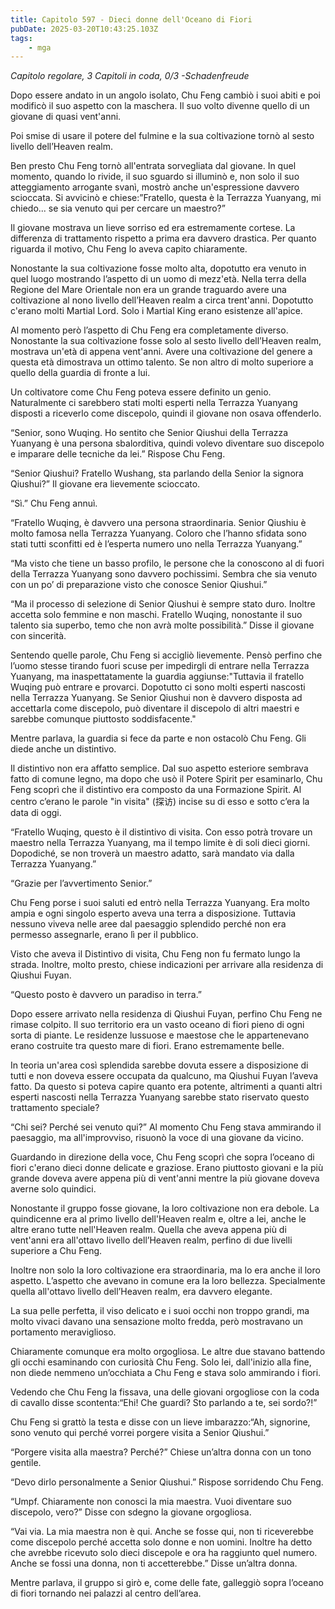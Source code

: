 ```yaml
---
title: Capitolo 597 - Dieci donne dell'Oceano di Fiori
pubDate: 2025-03-20T10:43:25.103Z
tags:
    - mga
---
```



<em>Capitolo regolare,
3 Capitoli in coda, 0/3
-Schadenfreude</em>


Dopo essere andato in un angolo isolato, Chu Feng cambiò i suoi abiti e poi modificò il suo aspetto con la maschera. Il suo volto divenne quello di un giovane di quasi vent'anni.


Poi smise di usare il potere del fulmine e la sua coltivazione tornò al sesto livello dell’Heaven realm.


Ben presto Chu Feng tornò all'entrata sorvegliata dal giovane. In quel momento, quando lo rivide, il suo sguardo si illuminò e, non solo il suo atteggiamento arrogante svanì, mostrò anche un'espressione davvero scioccata. Si avvicinò e chiese:”Fratello, questa è la Terrazza Yuanyang, mi chiedo... se sia venuto qui per cercare un maestro?”


Il giovane mostrava un lieve sorriso ed era estremamente cortese. La differenza di trattamento rispetto a prima era davvero drastica. Per quanto riguarda il motivo, Chu Feng lo aveva capito chiaramente.


Nonostante la sua coltivazione fosse molto alta, dopotutto era venuto in quel luogo mostrando l’aspetto di un uomo di mezz'età. Nella terra della Regione del Mare Orientale non era un grande traguardo avere una coltivazione al nono livello dell’Heaven realm a circa trent'anni. Dopotutto c'erano molti Martial Lord. Solo i Martial King erano esistenze all'apice.


Al momento però l’aspetto di Chu Feng era completamente diverso. Nonostante la sua coltivazione fosse solo al sesto livello dell’Heaven realm, mostrava un'età di appena vent'anni. Avere una coltivazione del genere a questa età dimostrava un ottimo talento. Se non altro di molto superiore a quello della guardia di fronte a lui.


Un coltivatore come Chu Feng poteva essere definito un genio. Naturalmente ci sarebbero stati molti esperti nella Terrazza Yuanyang disposti a riceverlo come discepolo, quindi il giovane non osava offenderlo.


“Senior, sono Wuqing. Ho sentito che Senior Qiushui della Terrazza Yuanyang è una persona sbalorditiva, quindi volevo diventare suo discepolo e imparare delle tecniche da lei.” Rispose Chu Feng.


“Senior Qiushui? Fratello Wushang, sta parlando della Senior la signora Qiushui?” Il giovane era lievemente scioccato.


“Sì.” Chu Feng annuì.


“Fratello Wuqing, è davvero una persona straordinaria. Senior Qiushiu è molto famosa nella Terrazza Yuanyang. Coloro che l’hanno sfidata sono stati tutti sconfitti ed è l’esperta numero uno nella Terrazza Yuanyang.”


“Ma visto che tiene un basso profilo, le persone che la conoscono al di fuori della Terrazza Yuanyang sono davvero pochissimi. Sembra che sia venuto con un po’ di preparazione visto che conosce Senior Qiushui.”


“Ma il processo di selezione di Senior Qiushui è sempre stato duro. Inoltre accetta solo femmine e non maschi. Fratello Wuqing, nonostante il suo talento sia superbo, temo che non avrà molte possibilità.” Disse il giovane con sincerità.


Sentendo quelle parole, Chu Feng si accigliò lievemente. Pensò perfino che l’uomo stesse tirando fuori scuse per impedirgli di entrare nella Terrazza Yuanyang, ma inaspettatamente la guardia aggiunse:"Tuttavia il fratello Wuqing può entrare e provarci. Dopotutto ci sono molti esperti nascosti nella Terrazza Yuanyang. Se Senior Qiushui non è davvero disposta ad accettarla come discepolo, può diventare il discepolo di altri maestri e sarebbe comunque piuttosto soddisfacente."


Mentre parlava, la guardia si fece da parte e non ostacolò Chu Feng. Gli diede anche un distintivo.


Il distintivo non era affatto semplice. Dal suo aspetto esteriore sembrava fatto di comune legno, ma dopo che usò il Potere Spirit per esaminarlo, Chu Feng scoprì che il distintivo era composto da una Formazione Spirit. Al centro c’erano le parole "in visita" (探访) incise su di esso e sotto c’era la data di oggi.


“Fratello Wuqing, questo è il distintivo di visita. Con esso potrà trovare un maestro nella Terrazza Yuanyang, ma il tempo limite è di soli dieci giorni. Dopodiché, se non troverà un maestro adatto, sarà mandato via dalla Terrazza Yuanyang.”


“Grazie per l’avvertimento Senior.”


Chu Feng porse i suoi saluti ed entrò nella Terrazza Yuanyang. Era molto ampia e ogni singolo esperto aveva una terra a disposizione. Tuttavia nessuno viveva nelle aree dal paesaggio splendido perché non era permesso assegnarle, erano lì per il pubblico.


Visto che aveva il Distintivo di visita, Chu Feng non fu fermato lungo la strada. Inoltre, molto presto, chiese indicazioni per arrivare alla residenza di Qiushui Fuyan.


“Questo posto è davvero un paradiso in terra.”


Dopo essere arrivato nella residenza di Qiushui Fuyan, perfino Chu Feng ne rimase colpito. Il suo territorio era un vasto oceano di fiori pieno di ogni sorta di piante. Le residenze lussuose e maestose che le appartenevano erano costruite tra questo mare di fiori. Erano estremamente belle.


In teoria un'area così splendida sarebbe dovuta essere a disposizione di tutti e non doveva essere occupata da qualcuno, ma Qiushui Fuyan l’aveva fatto. Da questo si poteva capire quanto era potente, altrimenti a quanti altri esperti nascosti nella Terrazza Yuanyang sarebbe stato riservato questo trattamento speciale?


“Chi sei? Perché sei venuto qui?” Al momento Chu Feng stava ammirando il paesaggio, ma all'improvviso, risuonò la voce di una giovane da vicino.


Guardando in direzione della voce, Chu Feng scoprì che sopra l’oceano di fiori c'erano dieci donne delicate e graziose. Erano piuttosto giovani e la più grande doveva avere appena più di vent'anni mentre la più giovane doveva averne solo quindici.


Nonostante il gruppo fosse giovane, la loro coltivazione non era debole. La quindicenne era al primo livello dell'Heaven realm e, oltre a lei, anche le altre erano tutte nell'Heaven realm. Quella che aveva appena più di vent'anni era all'ottavo livello dell’Heaven realm, perfino di due livelli superiore a Chu Feng.


Inoltre non solo la loro coltivazione era straordinaria, ma lo era anche il loro aspetto. L’aspetto che avevano in comune era la loro bellezza. Specialmente quella all'ottavo livello dell’Heaven realm, era davvero elegante.


La sua pelle perfetta, il viso delicato e i suoi occhi non troppo grandi, ma molto vivaci davano una sensazione molto fredda, però mostravano un portamento meraviglioso.


Chiaramente comunque era molto orgogliosa. Le altre due stavano battendo gli occhi esaminando con curiosità Chu Feng. Solo lei, dall'inizio alla fine, non diede nemmeno un’occhiata a Chu Feng e stava solo ammirando i fiori.


Vedendo che Chu Feng la fissava, una delle giovani orgogliose con la coda di cavallo disse scontenta:“Ehi! Che guardi? Sto parlando a te, sei sordo?!”


Chu Feng si grattò la testa e disse con un lieve imbarazzo:“Ah, signorine, sono venuto qui perché vorrei porgere visita a Senior Qiushui.”


“Porgere visita alla maestra? Perché?” Chiese un’altra donna con un tono gentile.


“Devo dirlo personalmente a Senior Qiushui.” Rispose sorridendo Chu Feng.


“Umpf. Chiaramente non conosci la mia maestra. Vuoi diventare suo discepolo, vero?” Disse con sdegno la giovane orgogliosa.


“Vai via. La mia maestra non è qui. Anche se fosse qui, non ti riceverebbe come discepolo perché accetta solo donne e non uomini. Inoltre ha detto che avrebbe ricevuto solo dieci discepole e ora ha raggiunto quel numero. Anche se fossi una donna, non ti accetterebbe.” Disse un’altra donna.


Mentre parlava, il gruppo si girò e, come delle fate, galleggiò sopra l’oceano di fiori tornando nei palazzi al centro dell’area.
                                


                                



